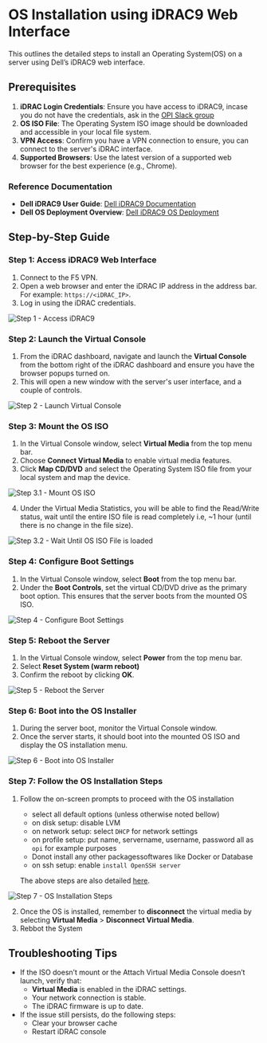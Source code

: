 # OS Installation using iDRAC9 Web Interface

This outlines the detailed steps to install an Operating System(OS) on a server using Dell’s iDRAC9 web interface.

## Prerequisites

1. **iDRAC Login Credentials**: Ensure you have access to iDRAC9, incase you do not have the credentials, ask in the [OPI Slack group](https://join.slack.com/t/opi-project/shared_invite/zt-1ctqtrgkz-WJZrcVPp3P1ACZWjpZP2KQ)
2. **OS ISO File**: The Operating System ISO image should be downloaded and accessible in your local file system.
3. **VPN Access**: Confirm you have a VPN connection to ensure, you can connect to the server's iDRAC interface.
4. **Supported Browsers**: Use the latest version of a supported web browser for the best experience (e.g., Chrome).

### Reference Documentation

- **Dell iDRAC9 User Guide**: [Dell iDRAC9 Documentation](https://dl.dell.com/topicspdf/44010ug_en-us.pdf)
- **Dell OS Deployment Overview**: [Dell iDRAC9 OS Deployment](https://www.dell.com/support/kbdoc/en-us/000130160/how-to-install-the-operating-system-on-a-dell-poweredge-server-os-deployment)

## Step-by-Step Guide

### Step 1: Access iDRAC9 Web Interface

1. Connect to the F5 VPN.
2. Open a web browser and enter the iDRAC IP address in the address bar. For example: `https://<iDRAC_IP>`.
3. Log in using the iDRAC credentials.

![Step 1 - Access iDRAC9](./images/os-install/dell/Login.png)

### Step 2: Launch the Virtual Console

1. From the iDRAC dashboard, navigate and launch the **Virtual Console** from the bottom right of the iDRAC dashboard and ensure you have the browser popups turned on.
2. This will open a new window with the server's user interface, and a couple of controls.

![Step 2 - Launch Virtual Console](./images/os-install/dell/Console.png)

### Step 3: Mount the OS ISO

1. In the Virtual Console window, select **Virtual Media** from the top menu bar.
2. Choose **Connect Virtual Media** to enable virtual media features.
3. Click **Map CD/DVD** and select the Operating System ISO file from your local system and map the device.

![Step 3.1 - Mount OS ISO](./images/os-install/dell/ConnectVirtualMedia.png)

4. Under the Virtual Media Statistics, you will be able to find the Read/Write status, wait until the entire ISO file is read completely i.e, ~1 hour (until there is no change in the file size).

![Step 3.2 - Wait Until OS ISO File is loaded](./images/os-install/dell/VirtualMediaStatistics.png)

### Step 4: Configure Boot Settings

1. In the Virtual Console window, select **Boot** from the top menu bar.
2. Under the **Boot Controls**, set the virtual CD/DVD drive as the primary boot option. This ensures that the server boots from the mounted OS ISO.

![Step 4 - Configure Boot Settings](./images/os-install/dell/BootOrder.png)

### Step 5: Reboot the Server

1. In the Virtual Console window, select **Power** from the top menu bar.
2. Select **Reset System (warm reboot)**
3. Confirm the reboot by clicking **OK**.

![Step 5 - Reboot the Server](./images/os-install/dell/Reboot.png)

### Step 6: Boot into the OS Installer

1. During the server boot, monitor the Virtual Console window.
2. Once the server starts, it should boot into the mounted OS ISO and display the OS installation menu.

![Step 6 - Boot into OS Installer](./images/os-install/dell/OSBoot.png)

### Step 7: Follow the OS Installation Steps

1. Follow the on-screen prompts to proceed with the OS installation

   - select all default options (unless otherwise noted bellow)
   - on disk setup: disable LVM
   - on network setup: select `DHCP` for network settings
   - on profile setup: put name, servername, username, password all as `opi` for example purposes
   - Donot install any other packagessoftwares like Docker or Database
   - on ssh setup: enable `install OpenSSH server`

   The above steps are also detailed [here](https://github.com/opiproject/lab/blob/main/server-setup.md).

![Step 7 - OS Installation Steps](./images/os-install/dell/Installation.png)

2. Once the OS is installed, remember to **disconnect** the virtual media by selecting **Virtual Media** > **Disconnect Virtual Media**.
3. Rebbot the System

## Troubleshooting Tips

- If the ISO doesn’t mount or the Attach Virtual Media Console doesn’t launch, verify that:
  - **Virtual Media** is enabled in the iDRAC settings.
  - Your network connection is stable.
  - The iDRAC firmware is up to date.
- If the issue still persists, do the following steps:
  - Clear your browser cache
  - Restart iDRAC console
